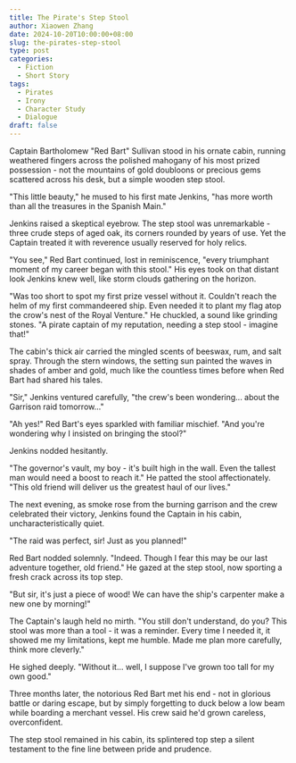 ```yaml
---
title: The Pirate's Step Stool
author: Xiaowen Zhang
date: 2024-10-20T10:00:00+08:00
slug: the-pirates-step-stool
type: post
categories:
  - Fiction
  - Short Story
tags:
  - Pirates
  - Irony
  - Character Study
  - Dialogue
draft: false
---
```


Captain Bartholomew "Red Bart" Sullivan stood in his ornate cabin, running weathered fingers across the polished mahogany of his most prized possession - not the mountains of gold doubloons or precious gems scattered across his desk, but a simple wooden step stool.

"This little beauty," he mused to his first mate Jenkins, "has more worth than all the treasures in the Spanish Main."

Jenkins raised a skeptical eyebrow. The step stool was unremarkable - three crude steps of aged oak, its corners rounded by years of use. Yet the Captain treated it with reverence usually reserved for holy relics.

"You see," Red Bart continued, lost in reminiscence, "every triumphant moment of my career began with this stool." His eyes took on that distant look Jenkins knew well, like storm clouds gathering on the horizon.

"Was too short to spot my first prize vessel without it. Couldn't reach the helm of my first commandeered ship. Even needed it to plant my flag atop the crow's nest of the Royal Venture." He chuckled, a sound like grinding stones. "A pirate captain of my reputation, needing a step stool - imagine that!"

The cabin's thick air carried the mingled scents of beeswax, rum, and salt spray. Through the stern windows, the setting sun painted the waves in shades of amber and gold, much like the countless times before when Red Bart had shared his tales.

"Sir," Jenkins ventured carefully, "the crew's been wondering... about the Garrison raid tomorrow..."

"Ah yes!" Red Bart's eyes sparkled with familiar mischief. "And you're wondering why I insisted on bringing the stool?"

Jenkins nodded hesitantly.

"The governor's vault, my boy - it's built high in the wall. Even the tallest man would need a boost to reach it." He patted the stool affectionately. "This old friend will deliver us the greatest haul of our lives."

The next evening, as smoke rose from the burning garrison and the crew celebrated their victory, Jenkins found the Captain in his cabin, uncharacteristically quiet.

"The raid was perfect, sir! Just as you planned!"

Red Bart nodded solemnly. "Indeed. Though I fear this may be our last adventure together, old friend." He gazed at the step stool, now sporting a fresh crack across its top step.

"But sir, it's just a piece of wood! We can have the ship's carpenter make a new one by morning!"

The Captain's laugh held no mirth. "You still don't understand, do you? This stool was more than a tool - it was a reminder. Every time I needed it, it showed me my limitations, kept me humble. Made me plan more carefully, think more cleverly."

He sighed deeply. "Without it... well, I suppose I've grown too tall for my own good."

Three months later, the notorious Red Bart met his end - not in glorious battle or daring escape, but by simply forgetting to duck below a low beam while boarding a merchant vessel. His crew said he'd grown careless, overconfident.

The step stool remained in his cabin, its splintered top step a silent testament to the fine line between pride and prudence.